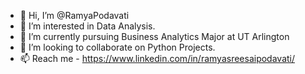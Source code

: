 - 👋 Hi, I’m @RamyaPodavati
- 👀 I’m interested in Data Analysis.
- 🌱 I’m currently pursuing Business Analytics Major at UT Arlington
- 💞️ I’m looking to collaborate on Python Projects.
- 📫 Reach me - https://www.linkedin.com/in/ramyasreesaipodavati/

<!---
RamyaPodavati/
You can click the Preview link to take a look at your changes.
--->
